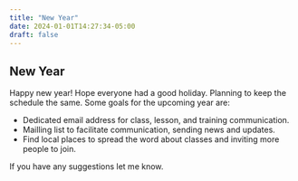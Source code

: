```yaml
---
title: "New Year"
date: 2024-01-01T14:27:34-05:00
draft: false
---
```


**New Year**
-------------------------------------------------

Happy new year!  Hope everyone had a good holiday.  Planning to keep the schedule the same.  Some goals for the upcoming year are:
- Dedicated email address for class, lesson, and training communication.
- Mailling list to facilitate communication, sending news and updates.
- Find local places to spread the word about classes and inviting more people to join.

If you have any suggestions let me know.

